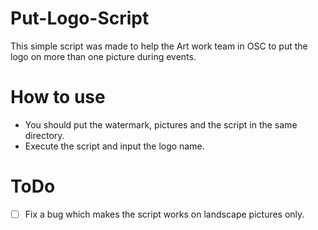 # Put-Logo-Script

This simple script was made to help the Art work team in OSC to put the logo on more than one picture during events.

# How to use 
* You should put the watermark, pictures and the script in the same directory.
* Execute the script and input the logo name.

# ToDo
* [ ] Fix a bug which makes the script works on landscape pictures only.
